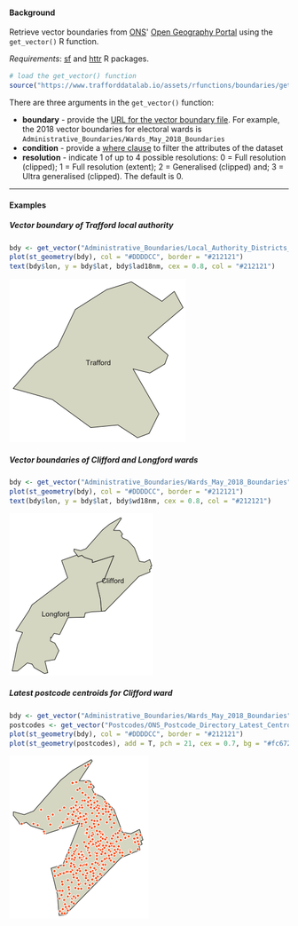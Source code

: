 #### Background

Retrieve vector boundaries from [ONS](https://www.ons.gov.uk/)' [Open Geography Portal](http://geoportal.statistics.gov.uk/) using the `get_vector()` R function.

*Requirements*: [sf](https://cran.r-project.org/web/packages/sf/index.html) and [httr](https://cran.r-project.org/web/packages/httr/index.html) R packages.


```r
# load the get_vector() function
source("https://www.trafforddatalab.io/assets/rfunctions/boundaries/get_vector.R")
```

There are three arguments in the `get_vector()` function:

- **boundary** - provide the [URL for the vector boundary file](https://ons-inspire.esriuk.com/arcgis/rest/services). For example, the 2018 vector boundaries for electoral wards is `Administrative_Boundaries/Wards_May_2018_Boundaries `
- **condition** - provide a [where clause](https://developers.arcgis.com/rest/services-reference/query-feature-service-layer-.htm) to filter the attributes of the dataset
- **resolution** - indicate 1 of up to 4 possible resolutions: 0 = Full resolution (clipped); 1 = Full resolution (extent); 2 = Generalised (clipped) and; 3 = Ultra generalised (clipped). The default is 0.

---

#### Examples

##### Vector boundary of Trafford local authority

```r
bdy <- get_vector("Administrative_Boundaries/Local_Authority_Districts_DEC_2018_Boundaries", "lad18nm LIKE 'Trafford'", resolution = 3)
plot(st_geometry(bdy), col = "#DDDDCC", border = "#212121")
text(bdy$lon, y = bdy$lat, bdy$lad18nm, cex = 0.8, col = "#212121")
```

![](img/local_authority.png)

##### Vector boundaries of Clifford and Longford wards

```r
bdy <- get_vector("Administrative_Boundaries/Wards_May_2018_Boundaries", "wd18cd LIKE 'E05000825' OR wd18cd LIKE 'E05000832'", resolution = 2)
plot(st_geometry(bdy), col = "#DDDDCC", border = "#212121")
text(bdy$lon, y = bdy$lat, bdy$wd18nm, cex = 0.8, col = "#212121")
```

![](img/wards.png)

##### Latest postcode centroids for Clifford ward

```r
bdy <- get_vector("Administrative_Boundaries/Wards_May_2018_Boundaries", "wd18cd LIKE 'E05000825'", resolution = 2)
postcodes <- get_vector("Postcodes/ONS_Postcode_Directory_Latest_Centroids", "osward LIKE 'E05000825'")
plot(st_geometry(bdy), col = "#DDDDCC", border = "#212121")
plot(st_geometry(postcodes), add = T, pch = 21, cex = 0.7, bg = "#fc6721", col = "#FFFFFF")
```

![](img/postcodes.png)
